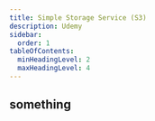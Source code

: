 ```yaml
---
title: Simple Storage Service (S3)
description: Udemy
sidebar:
  order: 1
tableOfContents:
  minHeadingLevel: 2
  maxHeadingLevel: 4
---
```


## something
